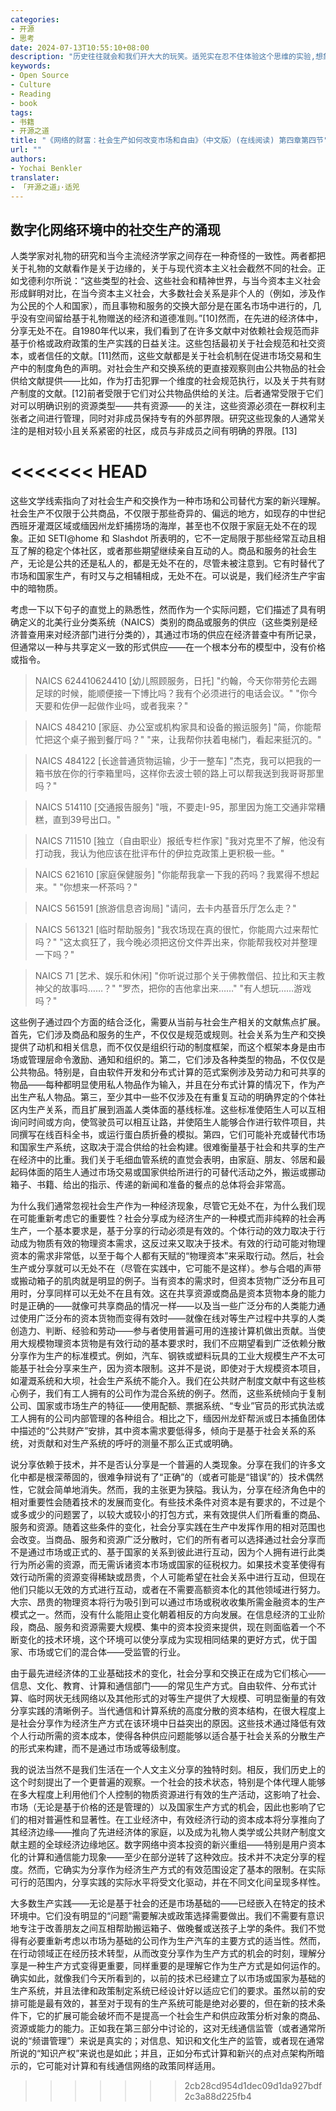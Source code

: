 ```yaml
---
categories:
- 开源
- 思考
date: 2024-07-13T10:55:10+08:00
description: "历史往往就会和我们开大大的玩笑。适兕实在忍不住体验这个思维的实验,想象虚拟的历史，于是尝试花几个月的时间翻译。Enjoy！Happy Reading～"
keywords:
- Open Source
- Culture
- Reading
- book
tags:
- 书籍
- 开源之道
title: "《网络的财富：社会生产如何改变市场和自由》（中文版）(在线阅读) 第四章第四节"
url: ""
authors:
- Yochai Benkler
translater:
- 「开源之道」·适兕
---
```


## 数字化网络环境中的社交生产的涌现

人类学家对礼物的研究和当今主流经济学家之间存在一种奇怪的一致性。两者都把关于礼物的文献看作是关于边缘的，关于与现代资本主义社会截然不同的社会。正如戈德利尔所说：“这些类型的社会、这些社会和精神世界，与当今资本主义社会形成鲜明对比，在当今资本主义社会，大多数社会关系是非个人的（例如，涉及作为公民的个人和国家），而且事物和服务的交换大部分是在匿名市场中进行的，几乎没有空间留给基于礼物赠送的经济和道德准则。”[10]然而，在先进的经济体中，分享无处不在。自1980年代以来，我们看到了在许多文献中对依赖社会规范而非基于价格或政府政策的生产实践的日益关注。这些包括最初关于社会规范和社交资本，或者信任的文献。[11]然而，这些文献都是关于社会机制在促进市场交易和生产中的制度角色的声明。对社会生产和交换系统的更直接观察则由公共物品的社会供给文献提供——比如，作为打击犯罪一个维度的社会规范执行，以及关于共有财产制度的文献。[12]前者受限于它们对公共物品供给的关注。后者通常受限于它们对可以明确识别的资源类型——共有资源——的关注，这些资源必须在一群权利主张者之间进行管理，同时对非成员保持专有的外部界限。研究这些现象的人通常关注的是相对较小且关系紧密的社区，成员与非成员之间有明确的界限。[13]

<<<<<<< HEAD
=======
这些文学线索指向了对社会生产和交换作为一种市场和公司替代方案的新兴理解。社会生产不仅限于公共商品，不仅限于那些奇异的、偏远的地方，如现存的中世纪西班牙灌溉区域或缅因州龙虾捕捞场的海岸，甚至也不仅限于家庭无处不在的现象。正如 SETI@home 和 Slashdot 所表明的，它不一定局限于那些经常互动且相互了解的稳定个体社区，或者那些期望继续亲自互动的人。商品和服务的社会生产，无论是公共的还是私人的，都是无处不在的，尽管未被注意到。它有时替代了市场和国家生产，有时又与之相辅相成，无处不在。可以说是，我们经济生产宇宙中的暗物质。

考虑一下以下句子的直觉上的熟悉性，然而作为一个实际问题，它们描述了具有明确定义的北美行业分类系统（NAICS）类别的商品或服务的供应（这些类别是经济普查用来对经济部门进行分类的），其通过市场的供应在经济普查中有所记录，但通常以一种与共享定义一致的形式供应——在一个根本分布的模型中，没有价格或指令。

> NAICS 624410624410 [幼儿照顾服务，日托]
> "约翰，今天你带劳伦去踢足球的时候，能顺便接一下博比吗？我有个必须进行的电话会议。"
> "你今天要和佐伊一起做作业吗，或者我来？"

> NAICS 484210 [家庭、办公室或机构家具和设备的搬运服务]
> "简，你能帮忙把这个桌子搬到餐厅吗？"
> "来，让我帮你扶着电梯门，看起来挺沉的。"

> NAICS 484122 [长途普通货物运输，少于一整车]
> "杰克，我可以把我的一箱书放在你的行李箱里吗，这样你去波士顿的路上可以帮我送到我哥哥那里吗？"

> NAICS 514110 [交通报告服务]
> "哦，不要走I-95，那里因为施工交通非常糟糕，直到39号出口。"

> NAICS 711510 [独立（自由职业）报纸专栏作家]
> "我对克里不了解，他没有打动我，我认为他应该在批评布什的伊拉克政策上更积极一些。"

> NAICS 621610 [家庭保健服务]
> "你能帮我拿一下我的药吗？我累得不想起来。"
> "你想来一杯茶吗？"

> NAICS 561591 [旅游信息咨询局]
> "请问，去卡内基音乐厅怎么走？"

> NAICS 561321 [临时帮助服务]
> "我农场现在真的很忙，你能周六过来帮忙吗？"
> "这太疯狂了，我今晚必须把这份文件弄出来，你能帮我校对并整理一下吗？"

> NAICS 71 [艺术、娱乐和休闲]
> "你听说过那个关于佛教僧侣、拉比和天主教神父的故事吗……？"
> "罗杰，把你的吉他拿出来……"
> "有人想玩……游戏吗？"

这些例子通过四个方面的结合泛化，需要从当前与社会生产相关的文献焦点扩展。首先，它们涉及商品和服务的生产，不仅仅是规范或规则。社会关系为生产和交换提供了动机和相关信息，而不仅仅是组织行动的制度框架，而这个框架本身是由市场或管理层命令激励、通知和组织的。第二，它们涉及各种类型的物品，不仅仅是公共物品。特别是，自由软件开发和分布式计算的范式案例涉及劳动力和可共享的物品——每种都明显使用私人物品作为输入，并且在分布式计算的情况下，作为产出生产私人物品。第三，至少其中一些不仅涉及在有重复互动的明确界定的个体社区内生产关系，而且扩展到涵盖人类体面的基线标准。这些标准使陌生人可以互相询问时间或方向，使驾驶员可以相互让路，并使陌生人能够合作进行软件项目，共同撰写在线百科全书，或运行蛋白质折叠的模拟。第四，它们可能补充或替代市场和国家生产系统，这取决于混合供给的社会构建。很难衡量基于社会和共享的生产在经济中的比重。我们关于毛细血管系统的直觉会表明，由家庭、朋友、邻居和最起码体面的陌生人通过市场交易或国家供给所进行的可替代活动之外，搬运或挪动箱子、书籍、给出的指示、传递的新闻和准备的餐点的总体将会非常高。

为什么我们通常忽视社会生产作为一种经济现象，尽管它无处不在，为什么我们现在可能重新考虑它的重要性？社会分享成为经济生产的一种模式而非纯粹的社会再生产，一个基本要求是，基于分享的行动必须是有效的。个体行动的效力取决于行动成为物质有效的物理资本需求，这反过来又取决于技术。有效的行动可能对物理资本的需求非常低，以至于每个人都有天赋的“物理资本”来采取行动。然后，社会生产或分享就可以无处不在（尽管在实践中，它可能不是这样）。参与合唱的声带或搬动箱子的肌肉就是明显的例子。当有资本的需求时，但资本货物广泛分布且可用时，分享同样可以无处不在且有效。这在共享资源或商品是资本货物本身的能力时是正确的——就像可共享商品的情况一样——以及当一些广泛分布的人类能力通过使用广泛分布的资本货物而变得有效时——就像在线对等生产过程中共享的人类创造力、判断、经验和劳动——参与者使用普遍可用的连接计算机做出贡献。当使用大规模物理资本货物是有效行动的基本要求时，我们不应期望看到广泛依赖分散分享作为生产的标准模式。例如，汽车、钢铁或塑料玩具的工业大规模生产不太可能基于社会分享来生产，因为资本限制。这并不是说，即使对于大规模资本项目，如灌溉系统和大坝，社会生产系统不能介入。我们在公共财产制度文献中有这些核心例子，我们有工人拥有的公司作为混合系统的例子。然而，这些系统倾向于复制公司、国家或市场生产的特征——使用配额、票据系统、“专业”官员的形式执法或工人拥有的公司内部管理的各种组合。相比之下，缅因州龙虾帮派或日本捕鱼团体中描述的“公共财产”安排，其中资本需求要低得多，倾向于是基于社会关系的系统，对贡献和对生产系统的呼吁的测量不那么正式或明确。

说分享依赖于技术，并不是否认分享是一个普遍的人类现象。分享在我们的许多文化中都是根深蒂固的，很难争辩说有了“正确”的（或者可能是“错误”的）技术偶然性，它就会简单地消失。然而，我的主张更为狭隘。我认为，分享在经济角色中的相对重要性会随着技术的发展而变化。有些技术条件对资本是有要求的，不过是个或多或少的问题罢了，以较大或较小的打包方式，来有效提供人们所看重的商品、服务和资源。随着这些条件的变化，社会分享实践在生产中发挥作用的相对范围也会改变。当商品、服务和资源广泛分散时，它们的所有者可以选择通过社会分享而不是通过市场或正式的、基于国家的关系到彼此进行互动，因为个人拥有进行此类行为所必需的资源，而无需诉诸资本市场或国家的征税权力。如果技术变革使得有效行动所需的资源变得稀缺或昂贵，个人可能希望在社会关系中进行互动，但现在他们只能以无效的方式进行互动，或者在不需要高额资本化的其他领域进行努力。大宗、昂贵的物理资本将行为吸引到可以通过市场或税收收集所需金融资本的生产模式之一。然而，没有什么能阻止变化朝着相反的方向发展。在信息经济的工业阶段，商品、服务和资源需要大规模、集中的资本投资来提供，现在则面临着一个不断变化的技术环境，这个环境可以使分享成为实现相同结果的更好方式，优于国家、市场或它们的混合体——受监管的行业。

由于最先进经济体的工业基础技术的变化，社会分享和交换正在成为它们核心——信息、文化、教育、计算和通信部门——的常见生产方式。自由软件、分布式计算、临时网状无线网络以及其他形式的对等生产提供了大规模、可明显衡量的有效分享实践的清晰例子。当代通信和计算系统的高度分散的资本结构，在很大程度上是社会分享作为经济生产方式在该环境中日益突出的原因。这些技术通过降低有效个人行动所需的资本成本，使得各种供应问题能够以适合基于社会关系的分散生产的形式来构建，而不是通过市场或等级制度。

我的说法当然不是我们生活在一个人文主义分享的独特时刻。相反，我们历史上的这个时刻提出了一个更普遍的观察。一个社会的技术状态，特别是个体代理人能够在多大程度上利用他们个人控制的物质资源进行有效的生产活动，这影响了社会、市场（无论是基于价格的还是管理的）以及国家生产方式的机会，因此也影响了它们的相对普遍性和显著性。在工业经济中，有效经济行动的资本成本将分享推向了其经济边缘——推向了先进经济体的家庭，以及成为礼物人类学或公共财产制度文献主题的全球经济边缘地区。数字网络中资本投资的新兴重组——特别是用户资本化的计算和通信能力现象——至少在部分逆转了这种效应。技术并不决定分享的程度。然而，它确实为分享作为经济生产方式的有效范围设定了基本的限制。在实际可行的范围内，分享实践的实际水平将受文化驱动，并在不同文化间呈现多样性。

大多数生产实践——无论是基于社会的还是市场基础的——已经嵌入在特定的技术环境中。它们没有明显的“问题”需要解决或政策选择需要做出。我们不需要有意识地专注于改善朋友之间互相帮助搬运箱子、做晚餐或送孩子上学的条件。我们不觉得有必要重新考虑以市场为基础的公司作为生产汽车的主要方式的适当性。然而，在行动领域正在经历技术转型，从而改变分享作为生产方式的机会的时刻，理解分享是一种生产方式变得更重要，同样重要的是理解它作为生产方式是如何运作的。确实如此，就像我们今天所看到的，以前的技术已经建立了以市场或国家为基础的生产系统，并且法律和政策制定系统已经设计好以适应它们的要求。虽然以前的安排可能是最有效的，甚至对于现有的生产系统可能是绝对必要的，但在新的技术条件下，它的扩展可能会破坏而不是提高一个社会生产和供应政策分析对象的商品、资源或能力的能力。正如我在第三部分中讨论的，这对无线通信监管（或者通常所说的“频谱管理”）来说是真实的；对信息、知识和文化生产的监管，或者现在通常所说的“知识产权”来说也是如此；并且，正如分布式计算和新兴的点对点架构所暗示的，它可能对计算和有线通信网络的政策同样适用。





>>>>>>> 2cb28cd954d1dec09d1da927bdf2c3a88d225fb4
